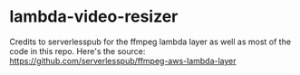 # lambda-video-resizer

Credits to serverlesspub for the ffmpeg lambda layer as well as most of the code in this repo. Here's the source: https://github.com/serverlesspub/ffmpeg-aws-lambda-layer
